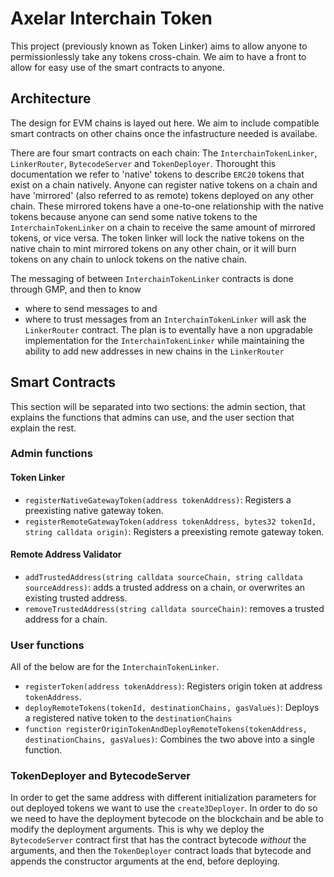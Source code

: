 # Axelar Interchain Token

This project (previously known as Token Linker) aims to allow anyone to permissionlessly take any tokens cross-chain. We aim to have a front to allow for easy use of the smart contracts to anyone.

## Architecture

The design for EVM chains is layed out here. We aim to include compatible smart contracts on other chains once the infastructure needed is availabe.

There are four smart contracts on each chain: The `InterchainTokenLinker`, `LinkerRouter`, `BytecodeServer` and `TokenDeployer`. Thorought this documentation we refer to 'native' tokens to describe `ERC20` tokens that exist on a chain natively. Anyone can register native tokens on a chain and have 'mirrored' (also referred to as remote) tokens deployed on any other chain. These mirrored tokens have a one-to-one relationship with the native tokens because anyone can send some native tokens to the `InterchainTokenLinker` on a chain to receive the same amount of mirrored tokens, or vice versa. The token linker will lock the native tokens on the native chain to mint mirrored tokens on any other chain, or it will burn tokens on any chain to unlock tokens on the native chain.

The messaging of between `InterchainTokenLinker` contracts is done through GMP, and then to know
- where to send messages to and
- where to trust messages from
an `InterchainTokenLinker` will ask the `LinkerRouter` contract. The plan is to eventally have a non upgradable implementation for the `InterchainTokenLinker` while maintaining the ability to add new addresses in new chains in the `LinkerRouter`

## Smart Contracts

This section will be separated into two sections: the admin section, that explains the functions that admins can use, and the user section that explain the rest.

### Admin functions

#### Token Linker

- `registerNativeGatewayToken(address tokenAddress)`: Registers a preexisting native gateway token.
- `registerRemoteGatewayToken(address tokenAddress, bytes32 tokenId, string calldata origin)`: Registers a preexisting remote gateway token.

#### Remote Address Validator

- `addTrustedAddress(string calldata sourceChain, string calldata sourceAddress)`: adds a trusted address on a chain, or overwrites an existing trusted address.
- `removeTrustedAddress(string calldata sourceChain)`: removes a trusted address for a chain.

### User functions

All of the below are for the `InterchainTokenLinker`.

- `registerToken(address tokenAddress)`: Registers origin token at address `tokenAddress`.
- `deployRemoteTokens(tokenId, destinationChains, gasValues)`: Deploys a registered native token to the `destinationChains`
- `function registerOriginTokenAndDeployRemoteTokens(tokenAddress, destinationChains, gasValues)`: Combines the two above into a single function.

### TokenDeployer and BytecodeServer

In order to get the same address with different initialization parameters for out deployed tokens we want to use the `create3Deployer`. In order to do so we need to have the deployment bytecode on the blockchain and be able to modify the deployment arguments. This is why we deploy the `BytecodeServer` contract first that has the contract bytecode *without* the arguments, and then the `TokenDeployer` contract loads that bytecode and appends the constructor arguments at the end, before deploying. 